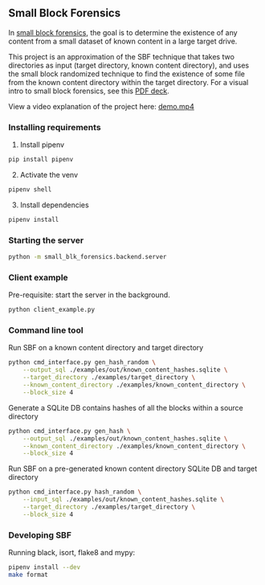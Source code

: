 ## Small Block Forensics

In [small block forensics](https://gist.github.com/atharvakale343/614a721b9ae429d1dce8ee14dd3bed52), the goal is to determine the existence of any content from  a small dataset of known content in a large target drive.

This project is an approximation of the SBF technique that takes two directories as input (target directory, known content directory), and uses the small block randomized technique to find the existence of some file from the known content directory within the target directory. For a visual intro to small block forensics, see this [PDF deck](./docs/intro-to-small-block-forensics.pdf).

View a video explanation of the project here: [demo.mp4](./docs/small-block-forensics-demo.mp4)

### Installing requirements

1. Install pipenv

```zsh
pip install pipenv
```

2. Activate the venv

```zsh
pipenv shell
```

3. Install dependencies

```zsh
pipenv install
```

### Starting the server

```zsh
python -m small_blk_forensics.backend.server
```

### Client example

Pre-requisite: start the server in the background.

```zsh
python client_example.py
```

### Command line tool

Run SBF on a known content directory and target directory

```zsh
python cmd_interface.py gen_hash_random \
    --output_sql ./examples/out/known_content_hashes.sqlite \
    --target_directory ./examples/target_directory \
    --known_content_directory ./examples/known_content_directory \
    --block_size 4
```

Generate a SQLite DB contains hashes of all the blocks within a source directory

```zsh
python cmd_interface.py gen_hash \
    --output_sql ./examples/out/known_content_hashes.sqlite \
    --known_content_directory ./examples/known_content_directory \
    --block_size 4
```


Run SBF on a pre-generated known content directory SQLite DB and target directory

```zsh
python cmd_interface.py hash_random \
    --input_sql ./examples/out/known_content_hashes.sqlite \
    --target_directory ./examples/target_directory \
    --block_size 4
```

### Developing SBF

Running black, isort, flake8 and mypy:

```zsh
pipenv install --dev
make format
```
